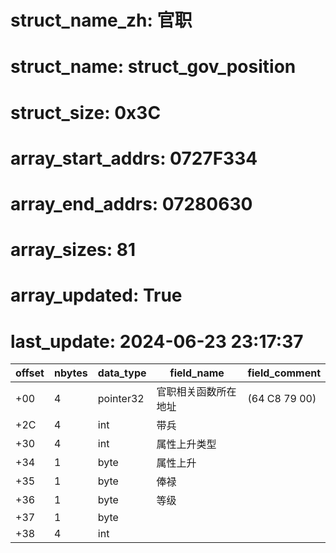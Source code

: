 # struct_name_zh: 官职
# struct_name: struct_gov_position
# struct_size: 0x3C
# array_start_addrs: 0727F334
# array_end_addrs: 07280630
# array_sizes: 81
# array_updated: True
# last_update: 2024-06-23 23:17:37

| offset | nbytes | data_type | field_name           | field_comment |
| ------ | ------ | --------- | -------------------- | ------------- |
| +00    | 4      | pointer32 | 官职相关函数所在地址 | (64 C8 79 00) |
| +2C    | 4      | int       | 带兵                 |               |
| +30    | 4      | int       | 属性上升类型         |               |
| +34    | 1      | byte      | 属性上升             |               |
| +35    | 1      | byte      | 俸禄                 |               |
| +36    | 1      | byte      | 等级                 |               |
| +37    | 1      | byte      |                      |               |
| +38    | 4      | int       |                      |               |
